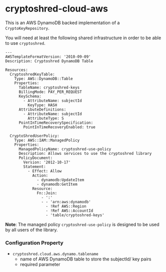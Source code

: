 # cryptoshred-cloud-aws

This is an AWS DynamoDB backed implementation of a `CryptoKeyRepository`. 

You will need at least the following shared infrastructure in order to be able to use `cryptoshred`. 
```
---
AWSTemplateFormatVersion: '2010-09-09'
Description: Cryptoshred DynamoDB Table

Resources:
  CryptoshredKeyTable:
    Type: AWS::DynamoDB::Table
    Properties:
      TableName: cryptoshred-keys
      BillingMode: PAY_PER_REQUEST
      KeySchema:
        - AttributeName: subjectId
          KeyType: HASH
      AttributeDefinitions:
        - AttributeName: subjectId
          AttributeType: S
      PointInTimeRecoverySpecification:
        PointInTimeRecoveryEnabled: true
        
  CryptoShredUserPolicy:
    Type: AWS::IAM::ManagedPolicy
    Properties:
      ManagedPolicyName: cryptoshred-use-policy
      Description: Allows services to use the cryptoshred library
      PolicyDocument:
        Version: '2012-10-17'
        Statement:
          - Effect: Allow
            Action:
              - dynamodb:UpdateItem
              - dynamodb:GetItem
            Resource:
              Fn::Join:
                - ':'
                - - 'arn:aws:dynamodb'
                  - !Ref AWS::Region
                  - !Ref AWS::AccountId
                  - 'table/cryptoshred-keys'        

```
**Note**: The managed policy `cryptoshred-use-policy` is designed to be used by all users of the library.

### Configuration Property
- `cryptoshred.cloud.aws.dynamo.tablename` 
    - name of AWS DynamoDB table to store the subjectId/ key pairs
    - required parameter
